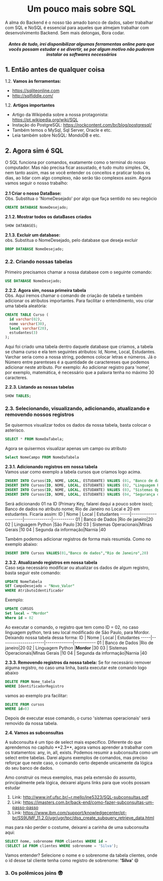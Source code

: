 <h1 align="center"> Um pouco mais sobre SQL </h1>
A alma do Backend é o nosso tão amado banco de dados, saber trabalhar com SQL e NoSQL é essencial para aqueles que almejam trabalhar com desenvolvimento Backend. Sem mais delongas, Bora codar. 

<h5 align="center"> Antes de tudo, irei disponibilizar algumas ferramentas online para que vocês possam estudar e se divertir, se por algum motivo não puderem instalar os softwares necessários  </h5>

## 1. Então antes de qualquer coisa 
1.2. **Vamos às ferramentas:**

   * https://sqliteonline.com
   * http://sqlfiddle.com/

1.2. **Artigos importantes**

   * Artigo da Wikipédia sobre a nossa protagonista: https://pt.wikipedia.org/wiki/SQL
   * Instação do PostgreSQL: https://rockcontent.com/br/blog/postgresql/
   * Também temos o MySql, Sql Server, Oracle e etc.
   * Leia também sobre NoSQL: MondoDB e etc.

## 2. Agora sim é SQL 

O SQL funciona por comandos, exatamente como o terminal do nosso computador. Mas não precisa ficar assustado, é tudo muito simples. Ok, nem tanto assim, mas se você entender os conceitos e praticar todos os dias, ao lidar com algo complexo, não serão tão complexos assim. Agora vamos seguir o nosso trabalho:<br><br>
**2.1 Criar o nosso DataBase:**<br>
Obs. Substitua o 'NomeDesejado' por algo que faça sentido no seu negócio
```SQL
CREATE DATABASE NomeDesejado; 
```
**2.1.2. Mostrar todos os dataBases criados**
```SQL
SHOW DATABASES; 
```
**2.1.3. Excluir um database:**<br>
obs. Substitua o NomeDesejado, pelo database que deseja excluir
```SQL
DROP DATABASE NomeDesejado;
```
### 2.2. Criando nossas tabelas<br>
Primeiro precisamos chamar a nossa database com o seguinte comando:
```SQL
USE DATABASE NomeDesejado;
```
**2.2.2. Agora sim, nossa primeira tabela**<br>
Obs. Aqui iremos chamar o comando de criação de tabela e também adicionar os atributos importantes. Para facilitar o entendimento, vou criar uma tabela aleatória:
```SQL
CREATE TABLE Curso (
  id varchar(02),
  nome varchar(30),
  local varchar(20),
  estudantes(3)
);
```
Aqui foi criado uma tabela dentro daquele database que criamos, a tabela se chama curso e ela tem seguintes atributos: Id, Nome, Local, Estudantes. Varchar seria como a nossa string, podemos colocar letras e números. Já o Número entre parenteses é a quantidade de caractereses que podemos adicionar neste atributo. Por exemplo: Ao adicionar registro para 'nome', por exemplo, matemática, é necessário que a palavra tenha no máximo 30 caracteres.

**2.2.3. Listando as nossas tabelas**
```SQL
SHOW TABLES;
```
### 2.3. Selecionando, visualizando, adicionando, atualizando e removendo nossos registros
Se quisermos visualizar todos os dados da nossa tabela, basta colocar o asterisco.
```SQL
SELECT * FROM NomeDaTabela;
```
Agora se quisermos visualizar apenas um campo ou atributo
```SQL
Select NomeCampo FROM NomeDaTabela
```
**2.3.1. Adicionando registros em nossa tabela**<br>
Vamos usar como exemplo a tabela cursos que criamos logo acima. 
```SQL
INSERT INTO Cursos(ID, NOME, LOCAL, ESTUDANTE) VALUES (01, "Banco de dados", "Rio de Janeiro", 20)
INSERT INTO Cursos(ID, NOME, LOCAL, ESTUDANTE) VALUES (02, "Linguagem Python", "São Paulo", 30)
INSERT INTO Cursos(ID, NOME, LOCAL, ESTUDANTE) VALUES (03, "Sistemas Operacionais", "Minas Gerais", 10)
INSERT INTO Cursos(ID, NOME, LOCAL, ESTUDANTE) VALUES (04, "Segurança da informação", "Narnia", 40)
```
Será adicionando 01 na ID (Primary Key, falarei daqui a pouco sobre isso); Banco de dados no atríbuto nome; Rio de Janeiro no Local e 20 em estudantes. Ficaria assim:
ID   | Nome                 | Local        | Estudantes
-----|----------------------|--------------|-----------
01   | Banco de Dados       |Rio de janeiro|20
02   | Linguagem Python     |São Paulo     |30 
03   | Sistemas Operacionais|MInas Gerais  |10
04   | Segunda da informação|Narnia        |40

Também podemos adicionar registros de forma mais resumida. Como no exemplo abaixo:
```SQL
INSERT INTO Cursos VALUES(01,"Banco de dados","Rio de Janeiro",20)
```
**2.3.2. Atualizando registros em nossa tabela**<br>
Caso seja necessário modificar ou atualizar os dados de algum registro, basta seguir este comando: 
```SQL
UPDATE NomeTabela
SET CampoDesejado = "Novo_Valor"
WHERE AtributoIdentificador
```
Exemplo:
```SQL
UPDATE CURSOS
Set local = "Mordor"
Where id = 02
```
Ao executar o comando, o registro que tem como ID = 02, no caso linguagem python, terá seu local modificado de São Paulo, para Mordor. Deixando nossa tabela dessa forma: 
ID   | Nome                 | Local        | Estudantes
-----|----------------------|--------------|-----------
01   | Banco de Dados       |Rio de janeiro|20
02   | Linguagem Python     |**Mordor**    |30 
03   | Sistemas Operacionais|MInas Gerais  |10
04   | Segunda da informação|Narnia        |40

**2.3.3. Removendo registros da nossa tabela:**
Se for necessário remover alguma registro, no caso uma linha, basta executar este comando logo abaixo
```sql
DELETE FROM Nome_tabela
WHERE IdentificadorRegistro
```
vamos ao exemplo pra facilitar:
```sql
DELETE FROM cursos
WHERE id=03
```
Depois de executar esse comando, o curso 'sistemas operacionais' será removido da nossa tabela.

**2.4. Vamos as subconsultas**
<p> A subconsulta é um tipo de select mais específico. Diferente do que aprendemos no capítulo **2.3**, agora vamos aprender a  trabalhar com os tratamentos: any, in, all, exists. Podemos resumir a subconsulta como um select entre tabelas. Darei alguns exemplos de comandos, mas preciso reforçar que neste caso, o comando certo depende unicamente da lógica do seu banco de dados. </p>
<p> Amo construir os meus exemplos, mas pela extensão do assunto, principalmente pela lógica, deixarei alguns links para que vocês possam estudar </p>

1. Link: http://www.inf.ufsc.br/~r.mello/ine5323/SQL-subconsultas.pdf<br>
2. Link: https://imasters.com.br/back-end/como-fazer-subconsultas-um-passo-passo<br>
3. Link: https://www.ibm.com/support/knowledgecenter/pt-br/SS9UMF_11.2.0/ugr/ugr/tpc/dsq_create_subquery_retrieve_data.html<br>

mas para não perder o costume, deixarei a carinha de uma subconsulta aqui:

```sql
SELECT ǹome, sobrenome FROM clientes WHERE id =
(SELECT id FROM clientes WHERE sobrenome = 'Silva');
```

Vamos entender? Selecione o nome e o sobrenome da tabela clientes, onde o id desse tal cliente tenha como registro de sobrenome: **'Silva'** :smile:

### 3. Os polêmicos joins :fearful:



